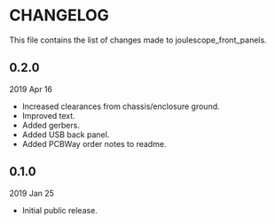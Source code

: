 
# CHANGELOG

This file contains the list of changes made to joulescope_front_panels.


## 0.2.0

2019 Apr 16

* Increased clearances from chassis/enclosure ground.
* Improved text.
* Added gerbers.
* Added USB back panel.
* Added PCBWay order notes to readme.


## 0.1.0

2019 Jan 25

*   Initial public release.
